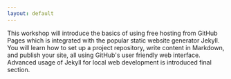 ```yaml
---
layout: default
---
```


This workshop will introduce the basics of using free hosting from GitHub Pages which is integrated with the popular static website generator Jekyll. 
You will learn how to set up a project repository, write content in Markdown, and publish your site, all using GitHub's user friendly web interface. 
Advanced usage of Jekyll for local web development is introduced final section.

